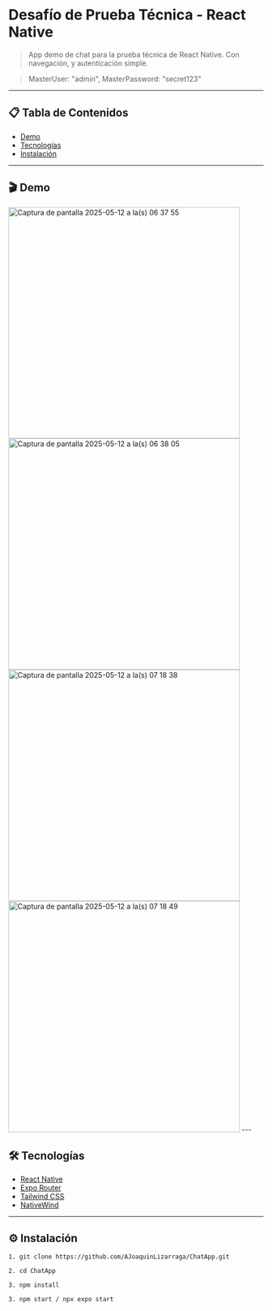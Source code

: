 <!-- @format -->

# Desafío de Prueba Técnica - React Native

> App demo de chat para la prueba técnica de React Native. Con navegación, y autenticación simple.

> MasterUser: "admin",
> MasterPassword: "secret123"

---

## 📋 Tabla de Contenidos

- [Demo](#demo)
- [Tecnologías](#tecnologías)
- [Instalación](#instalación)

---

## 🎬 Demo
<img width="457" alt="Captura de pantalla 2025-05-12 a la(s) 06 37 55" src="https://github.com/user-attachments/assets/c763b4df-27c8-40ae-beaf-c48b60264389" />
<img width="457" alt="Captura de pantalla 2025-05-12 a la(s) 06 38 05" src="https://github.com/user-attachments/assets/bf53b1e5-a6ec-4960-9baa-9fb1a732ab10" />
<img width="457" alt="Captura de pantalla 2025-05-12 a la(s) 07 18 38" src="https://github.com/user-attachments/assets/afc25bf1-3421-44d3-812b-cdc1a9bdf725" />
<img width="457" alt="Captura de pantalla 2025-05-12 a la(s) 07 18 49" src="https://github.com/user-attachments/assets/32736aa4-06a5-433f-8ace-0be3e83d70f8" />
---

## 🛠 Tecnologías

- [React Native](https://reactnative.dev/)
- [Expo Router](https://expo.github.io/router/)
- [Tailwind CSS](https://tailwindcss.com/)
- [NativeWind](https://www.nativewind.dev/)

---

## ⚙️ Instalación

```console
1. git clone https://github.com/AJoaquinLizarraga/ChatApp.git
```
```console
2. cd ChatApp
```
```console
3. npm install
```
```console
3. npm start / npx expo start
```
